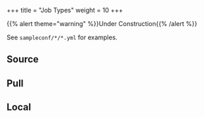 +++
title = "Job Types"
weight = 10
+++

{{% alert theme="warning" %}}Under Construction{{% /alert %}}

See `sampleconf/*/*.yml` for examples.

## Source

## Pull

## Local